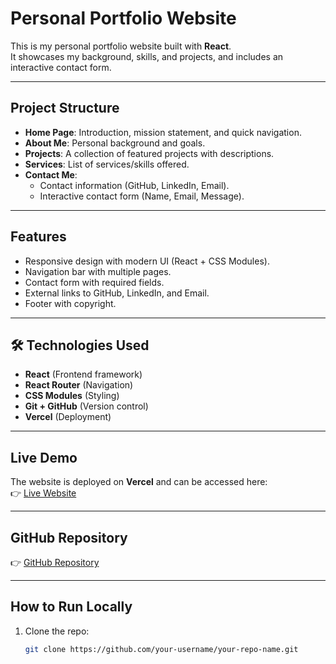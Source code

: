 #  Personal Portfolio Website

This is my personal portfolio website built with **React**.  
It showcases my background, skills, and projects, and includes an interactive contact form.  

---

##  Project Structure
- **Home Page**: Introduction, mission statement, and quick navigation.
- **About Me**: Personal background and goals.
- **Projects**: A collection of featured projects with descriptions.
- **Services**: List of services/skills offered.
- **Contact Me**: 
  - Contact information (GitHub, LinkedIn, Email).  
  - Interactive contact form (Name, Email, Message).  

---

##  Features
- Responsive design with modern UI (React + CSS Modules).
- Navigation bar with multiple pages.
- Contact form with required fields.
- External links to GitHub, LinkedIn, and Email.
- Footer with copyright.

---

## 🛠 Technologies Used
- **React** (Frontend framework)
- **React Router** (Navigation)
- **CSS Modules** (Styling)
- **Git + GitHub** (Version control)
- **Vercel** (Deployment)

---

##  Live Demo
The website is deployed on **Vercel** and can be accessed here:  
👉 [Live Website]([https://your-vercel-link.vercel.ap](https://my-portfolio-seven-sage-50.vercel.app/)p)  

---

##  GitHub Repository
👉 [GitHub Repository]([https://github.com/your-username/your-repo-name](https://github.com/jie-ui/my-portfolio))  

---



##  How to Run Locally
1. Clone the repo:
   ```bash
   git clone https://github.com/your-username/your-repo-name.git
